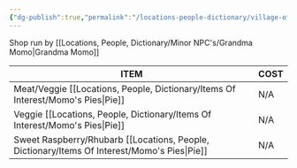 ```yaml
---
{"dg-publish":true,"permalink":"/locations-people-dictionary/village-of-barovia/the-pie-stand/","tags":["Location","Shop"]}
---
```


Shop run by [[Locations, People, Dictionary/Minor NPC's/Grandma Momo\|Grandma Momo]]


| ITEM                                         | COST |
| -------------------------------------------- | ---- |
| Meat/Veggie [[Locations, People, Dictionary/Items Of Interest/Momo's Pies\|Pie]]             | N/A  |
| Veggie [[Locations, People, Dictionary/Items Of Interest/Momo's Pies\|Pie]]                  | N/A  |
| Sweet Raspberry/Rhubarb [[Locations, People, Dictionary/Items Of Interest/Momo's Pies\|Pie]] | N/A  |
